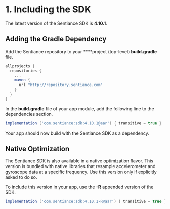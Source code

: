 # 1. Including the SDK

The latest version of the Sentiance SDK is **4.10.1**.

## Adding the Gradle Dependency

Add the Sentiance repository to your ****project \(top-level\) **build.gradle** file.

```groovy
allprojects {
  repositories {
    ...
    maven {
      url "http://repository.sentiance.com"
    }
  }
}
```

In the **build.gradle** file of your app module, add the following line to the dependencies section.

```groovy
implementation ('com.sentiance:sdk:4.10.1@aar') { transitive = true }
```

Your app should now build with the Sentiance SDK as a dependency.

## Native Optimization

The Sentiance SDK is also available in a native optimization flavor. This version is bundled with native libraries that resample accelerometer and gyroscope data at a specific frequency. Use this version only if explicitly asked to do so.

To include this version in your app, use the **-R** appended version of the SDK.

```groovy
implementation ('com.sentiance:sdk:4.10.1-R@aar') { transitive = true }
```

